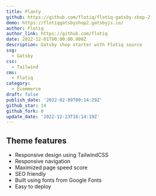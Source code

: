 ```yaml
---
title: Planty
github: https://github.com/flotiq/flotiq-gatsby-shop-2
demo: https://flotiqgatsbyshop2.gatsbyjs.io/
author: Flotiq
author_link: https://github.com/flotiq
date: 2022-12-01T00:00:00.000Z
description: Gatsby shop starter with Flotiq source
ssg:
  - Gatsby
css:
  - Tailwind
cms:
  - Flotiq
category:
  - Ecommerce
draft: false
publish_date: '2022-02-09T09:14:29Z'
github_star: 14
github_fork: 8
update_date: '2022-12-23T16:14:19Z'
---
```


## Theme features

- Responsive design using TailwindCSS
- Responsive navigation
- Maximized page speed score
- SEO friendly
- Built using fonts from Google Fonts
- Easy to deploy
